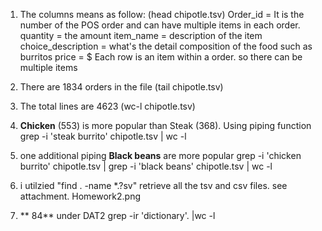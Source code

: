 1. The columns means as follow: (head chipotle.tsv)
    Order_id = It is the number of the POS order and can have multiple items in each order. 
    quantity = the amount 
    item_name = description of the item 
    choice_description = what's the detail composition of the food such as burritos
    price = $
    Each row is an item within a order. so there can be multiple items 
2. There are 1834 orders in the file (tail chipotle.tsv)

3. The total lines are 4623 (wc-l chipotle.tsv)

4. **Chicken** (553) is more popular than Steak (368).  Using piping function grep -i 'steak burrito' chipotle.tsv | wc -l

5. one additional piping 
    **Black beans** are more popular
    grep -i 'chicken burrito' chipotle.tsv | grep -i 'black beans' chipotle.tsv | wc -l

6. i utilzied "find . -name *.?sv" retrieve all the tsv and csv files. see attachment.  Homework2.png
7. ** 84** under DAT2 grep -ir 'dictionary'. |wc -l




    
